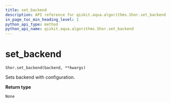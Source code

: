 ```yaml
---
title: set_backend
description: API reference for qiskit.aqua.algorithms.Shor.set_backend
in_page_toc_min_heading_level: 1
python_api_type: method
python_api_name: qiskit.aqua.algorithms.Shor.set_backend
---
```


# set\_backend

<span id="qiskit.aqua.algorithms.Shor.set_backend" />

`Shor.set_backend(backend, **kwargs)`

Sets backend with configuration.

**Return type**

`None`

